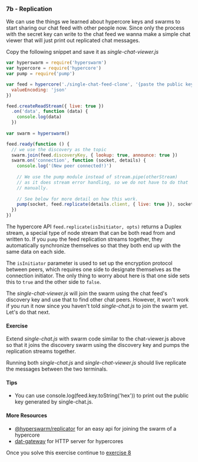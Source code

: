 ### 7b - Replication

We can use the things we learned about hypercore keys and swarms to start sharing our chat feed with other people now. Since only the process with the secret key can write to the chat feed we wanna make a simple chat viewer that will just print out replicated chat messages.

Copy the following snippet and save it as _single-chat-viewer.js_

```js
var hyperswarm = require('hyperswarm')
var hypercore = require('hypercore')
var pump = require('pump')

var feed = hypercore('./single-chat-feed-clone', '{paste the public key created by single-chat.js}', {
  valueEncoding: 'json'
})

feed.createReadStream({ live: true })
  .on('data', function (data) {
    console.log(data)
  })
 
var swarm = hyperswarm()

feed.ready(function () {
  // we use the discovery as the topic
  swarm.join(feed.discoveryKey, { lookup: true, announce: true })
  swarm.on('connection', function (socket, details) {
    console.log('(New peer connected!)')
    
    // We use the pump module instead of stream.pipe(otherStream)
    // as it does stream error handling, so we do not have to do that
    // manually.
    
    // See below for more detail on how this work.
    pump(socket, feed.replicate(details.client, { live: true }), socket)
  })
})
```

The hypercore API `feed.replicate(isInitiator, opts)` returns a Duplex stream, a special type of node stream that can be both read from and written to. If you `pump` the feed replication streams together, they automatically synchronize themselves so that they both end up with the same data on each side.

The `isInitiator` parameter is used to set up the encryption protocol between peers, which requires one side to designate themselves as the connection initiator. The only thing to worry about here is that one side sets this to `true` and the other side to `false`.

The _single-chat-viewer.js_ will join the swarm using the chat feed's discovery key
and use that to find other chat peers. However, it won't work if you run it now since you haven't told _single-chat.js_ to join the swarm yet. Let's do that next.

#### Exercise

Extend _single-chat.js_ with swarm code similar to the chat-viewer.js above so that it joins the discovery swarm using the discovery key and pumps the replication streams together.

Running both _single-chat.js_ and _single-chat-viewer.js_ should live replicate the messages between the two terminals.

#### Tips

- You can use console.log(feed.key.toString('hex')) to print out the public key generated by single-chat.js.

#### More Resources

* [@hyperswarm/replicator](https://github.com/hyperswarm/replicator) for an easy api for joining the swarm of a hypercore 
* [dat-gateway](https://github.com/pfrazee/dat-gateway) for HTTP server for hypercores 

Once you solve this exercise continue to [exercise 8](08.html)
